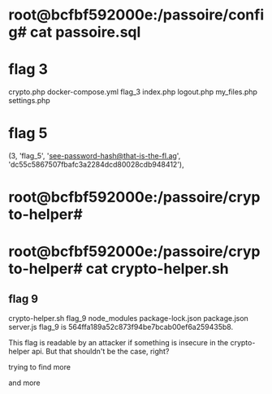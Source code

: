 # root@bcfbf592000e:/passoire/config# cat passoire.sql
# flag 3
crypto.php     docker-compose.yml  flag_3           index.php  logout.php  my_files.php       settings.php  
# flag 5
(3, 'flag_5', 'see-password-hash@that-is-the-fl.ag', 'dc55c5867507fbafc3a2284dcd80028cdb948412'),

# root@bcfbf592000e:/passoire/crypto-helper#

# root@bcfbf592000e:/passoire/crypto-helper# cat crypto-helper.sh 
## flag 9
crypto-helper.sh  flag_9  node_modules  package-lock.json  package.json  server.js
flag_9 is 564ffa189a52c873f94be7bcab00ef6a259435b8.

This flag is readable by an attacker if something is insecure in the crypto-helper api. But that shouldn't be the case, right?

trying to find more

and more